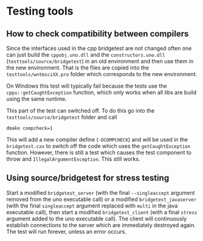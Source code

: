 # Testing tools

## How to check compatibility between compilers

Since the interfaces used in the cpp bridgetest are not changed often
one can just build the `cppobj.uno.dll` and the `constructors.uno.dll`
(`testtools/source/bridgetest`) in an
old environment and then use them in the new environment. That is the files
are copied into the `testtools/wntmsciXX.pro` folder which corresponds to the
new environment.

On Windows this test will typically fail because the tests use the
`cppu::getCaughtException` function, which only works when all libs are build
using the same runtime.

This part of the test can switched off. To do this go into the
`testtools/source/bridgetest` folder and call

    dmake compcheck=1

This will add a new compiler define (`-DCOMPCHECK`) and will be used in the
`bridgetest.cxx` to switch off the code which uses the `getCaughtException` function.
However, there is still a test which causes the test component to throw
and `IllegalArgumentException`. This still works.


## Using source/bridgetest for stress testing

Start a modified `bridgetest_server` (with the final `--singleaccept` argument
removed from the uno executable call) or a modified `bridgetest_javaserver` (with
the final `singleaccept` argument replaced with `multi` in the java executable
call), then start a modified `bridgetest_client` (with a final `stress` argument
added to the uno executable call).  The client will continuously establish
connections to the server which are immediately destroyed again.  The test will
run forever, unless an error occurs.

